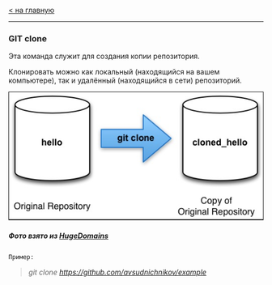 [< на главную](./readme.md)
***

### **GIT clone**

Эта команда служит для создания копии репозитория.

Клонировать можно как локальный (находящийся на вашем компьютере), так и удалённый (находящийся в сети) репозиторий.

![схема git clone](./assets/clonee.jpg)
##### Фото взято из [HugeDomains](https://www.hugedomains.com/domain_profile.cfm?d=techidiocy.com)

`Пример:`

> *git clone https://github.com/avsudnichnikov/example*
